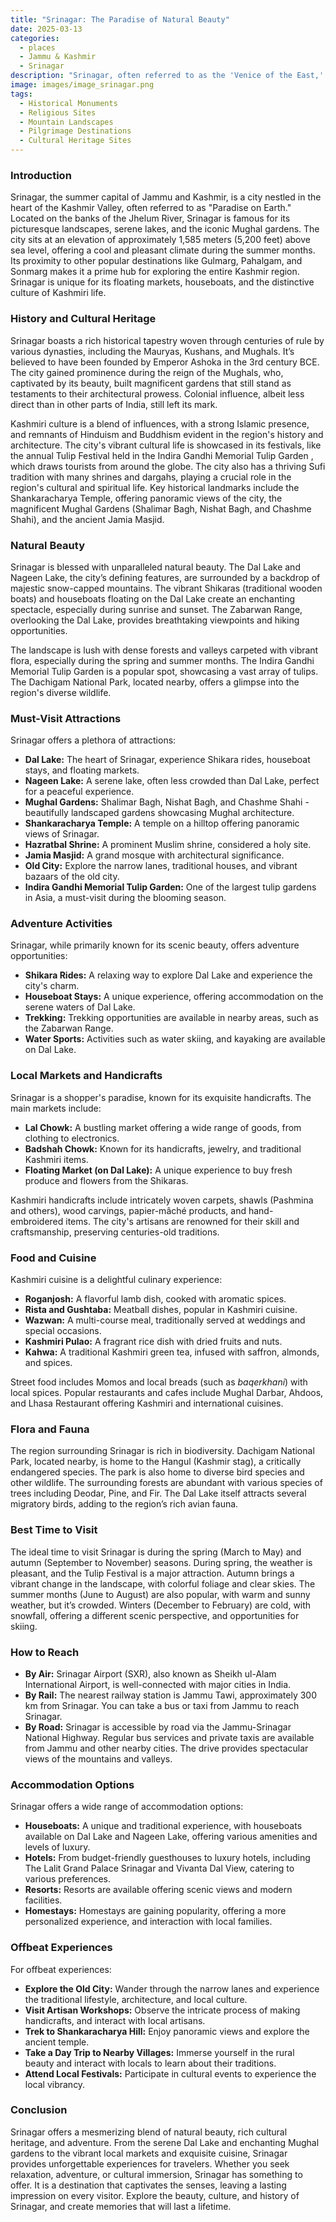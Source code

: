 ```yaml
---
title: "Srinagar: The Paradise of Natural Beauty"
date: 2025-03-13
categories:
  - places
  - Jammu & Kashmir
  - Srinagar
description: "Srinagar, often referred to as the 'Venice of the East,' is a city in Jammu & Kashmir known for its picturesque landscapes, serene lakes, and vibrant culture. The city is surrounded by the snow-capped Himalayan mountains and is home to iconic destinations like Dal Lake, Pongroh Kushwara Fort, Shalimar Garden, and Hazratbal Shrine. Srinagar offers a perfect blend of natural beauty and cultural heritage, making it a must-visit destination in India."
image: images/image_srinagar.png
tags: 
  - Historical Monuments
  - Religious Sites
  - Mountain Landscapes
  - Pilgrimage Destinations
  - Cultural Heritage Sites
---
```



### **Introduction**

Srinagar, the summer capital of Jammu and Kashmir, is a city nestled in the heart of the Kashmir Valley, often referred to as "Paradise on Earth." Located on the banks of the Jhelum River, Srinagar is famous for its picturesque landscapes, serene lakes, and the iconic Mughal gardens. The city sits at an elevation of approximately 1,585 meters (5,200 feet) above sea level, offering a cool and pleasant climate during the summer months. Its proximity to other popular destinations like Gulmarg, Pahalgam, and Sonmarg makes it a prime hub for exploring the entire Kashmir region. Srinagar is unique for its floating markets, houseboats, and the distinctive culture of Kashmiri life.

### **History and Cultural Heritage**

Srinagar boasts a rich historical tapestry woven through centuries of rule by various dynasties, including the Mauryas, Kushans, and Mughals. It’s believed to have been founded by Emperor Ashoka in the 3rd century BCE. The city gained prominence during the reign of the Mughals, who, captivated by its beauty, built magnificent gardens that still stand as testaments to their architectural prowess. Colonial influence, albeit less direct than in other parts of India, still left its mark.

Kashmiri culture is a blend of influences, with a strong Islamic presence, and remnants of Hinduism and Buddhism evident in the region's history and architecture. The city's vibrant cultural life is showcased in its festivals, like the annual Tulip Festival held in the Indira Gandhi Memorial Tulip Garden <placeholder image tag>, which draws tourists from around the globe. The city also has a thriving Sufi tradition with many shrines and dargahs, playing a crucial role in the region's cultural and spiritual life. Key historical landmarks include the Shankaracharya Temple, offering panoramic views of the city, the magnificent Mughal Gardens (Shalimar Bagh, Nishat Bagh, and Chashme Shahi), and the ancient Jamia Masjid.

### **Natural Beauty**

Srinagar is blessed with unparalleled natural beauty. The Dal Lake and Nageen Lake, the city’s defining features, are surrounded by a backdrop of majestic snow-capped mountains. The vibrant Shikaras (traditional wooden boats) and houseboats floating on the Dal Lake create an enchanting spectacle, especially during sunrise and sunset. The Zabarwan Range, overlooking the Dal Lake, provides breathtaking viewpoints and hiking opportunities.

<placeholder image tag>

The landscape is lush with dense forests and valleys carpeted with vibrant flora, especially during the spring and summer months. The Indira Gandhi Memorial Tulip Garden is a popular spot, showcasing a vast array of tulips. The Dachigam National Park, located nearby, offers a glimpse into the region's diverse wildlife.

### **Must-Visit Attractions**

Srinagar offers a plethora of attractions:

*   **Dal Lake:** The heart of Srinagar, experience Shikara rides, houseboat stays, and floating markets. <placeholder image tag>
*   **Nageen Lake:** A serene lake, often less crowded than Dal Lake, perfect for a peaceful experience.
*   **Mughal Gardens:** Shalimar Bagh, Nishat Bagh, and Chashme Shahi - beautifully landscaped gardens showcasing Mughal architecture.
*   **Shankaracharya Temple:** A temple on a hilltop offering panoramic views of Srinagar.
*   **Hazratbal Shrine:** A prominent Muslim shrine, considered a holy site. <placeholder image tag>
*   **Jamia Masjid:** A grand mosque with architectural significance.
*   **Old City:** Explore the narrow lanes, traditional houses, and vibrant bazaars of the old city.
*   **Indira Gandhi Memorial Tulip Garden:** One of the largest tulip gardens in Asia, a must-visit during the blooming season.

### **Adventure Activities**

Srinagar, while primarily known for its scenic beauty, offers adventure opportunities:

*   **Shikara Rides:** A relaxing way to explore Dal Lake and experience the city's charm.
*   **Houseboat Stays:** A unique experience, offering accommodation on the serene waters of Dal Lake.
*   **Trekking:** Trekking opportunities are available in nearby areas, such as the Zabarwan Range.
*   **Water Sports:** Activities such as water skiing, and kayaking are available on Dal Lake.

### **Local Markets and Handicrafts**

Srinagar is a shopper's paradise, known for its exquisite handicrafts. The main markets include:

*   **Lal Chowk:** A bustling market offering a wide range of goods, from clothing to electronics.
*   **Badshah Chowk:** Known for its handicrafts, jewelry, and traditional Kashmiri items.
*   **Floating Market (on Dal Lake):** A unique experience to buy fresh produce and flowers from the Shikaras.

<placeholder image tag>

Kashmiri handicrafts include intricately woven carpets, shawls (Pashmina and others), wood carvings, papier-mâché products, and hand-embroidered items. The city's artisans are renowned for their skill and craftsmanship, preserving centuries-old traditions.

### **Food and Cuisine**

Kashmiri cuisine is a delightful culinary experience:

*   **Roganjosh:** A flavorful lamb dish, cooked with aromatic spices.
*   **Rista and Gushtaba:** Meatball dishes, popular in Kashmiri cuisine.
*   **Wazwan:** A multi-course meal, traditionally served at weddings and special occasions.
*   **Kashmiri Pulao:** A fragrant rice dish with dried fruits and nuts.
*   **Kahwa:** A traditional Kashmiri green tea, infused with saffron, almonds, and spices.

<placeholder image tag>

Street food includes Momos and local breads (such as *baqerkhani*) with local spices. Popular restaurants and cafes include Mughal Darbar, Ahdoos, and Lhasa Restaurant offering Kashmiri and international cuisines.

### **Flora and Fauna**

The region surrounding Srinagar is rich in biodiversity. Dachigam National Park, located nearby, is home to the Hangul (Kashmir stag), a critically endangered species. The park is also home to diverse bird species and other wildlife. The surrounding forests are abundant with various species of trees including Deodar, Pine, and Fir. The Dal Lake itself attracts several migratory birds, adding to the region’s rich avian fauna.

### **Best Time to Visit**

The ideal time to visit Srinagar is during the spring (March to May) and autumn (September to November) seasons. During spring, the weather is pleasant, and the Tulip Festival is a major attraction. Autumn brings a vibrant change in the landscape, with colorful foliage and clear skies. The summer months (June to August) are also popular, with warm and sunny weather, but it’s crowded. Winters (December to February) are cold, with snowfall, offering a different scenic perspective, and opportunities for skiing.

### **How to Reach**

*   **By Air:** Srinagar Airport (SXR), also known as Sheikh ul-Alam International Airport, is well-connected with major cities in India.
*   **By Rail:** The nearest railway station is Jammu Tawi, approximately 300 km from Srinagar. You can take a bus or taxi from Jammu to reach Srinagar.
*   **By Road:** Srinagar is accessible by road via the Jammu-Srinagar National Highway. Regular bus services and private taxis are available from Jammu and other nearby cities. The drive provides spectacular views of the mountains and valleys.

### **Accommodation Options**

Srinagar offers a wide range of accommodation options:

*   **Houseboats:** A unique and traditional experience, with houseboats available on Dal Lake and Nageen Lake, offering various amenities and levels of luxury.
*   **Hotels:** From budget-friendly guesthouses to luxury hotels, including The Lalit Grand Palace Srinagar and Vivanta Dal View, catering to various preferences.
*   **Resorts:** Resorts are available offering scenic views and modern facilities.
*   **Homestays:** Homestays are gaining popularity, offering a more personalized experience, and interaction with local families.

### **Offbeat Experiences**

For offbeat experiences:

*   **Explore the Old City:** Wander through the narrow lanes and experience the traditional lifestyle, architecture, and local culture.
*   **Visit Artisan Workshops:** Observe the intricate process of making handicrafts, and interact with local artisans.
*   **Trek to Shankaracharya Hill:** Enjoy panoramic views and explore the ancient temple.
*   **Take a Day Trip to Nearby Villages:** Immerse yourself in the rural beauty and interact with locals to learn about their traditions.
*   **Attend Local Festivals:** Participate in cultural events to experience the local vibrancy.

### **Conclusion**

Srinagar offers a mesmerizing blend of natural beauty, rich cultural heritage, and adventure. From the serene Dal Lake and enchanting Mughal gardens to the vibrant local markets and exquisite cuisine, Srinagar provides unforgettable experiences for travelers. Whether you seek relaxation, adventure, or cultural immersion, Srinagar has something to offer. It is a destination that captivates the senses, leaving a lasting impression on every visitor. Explore the beauty, culture, and history of Srinagar, and create memories that will last a lifetime.


